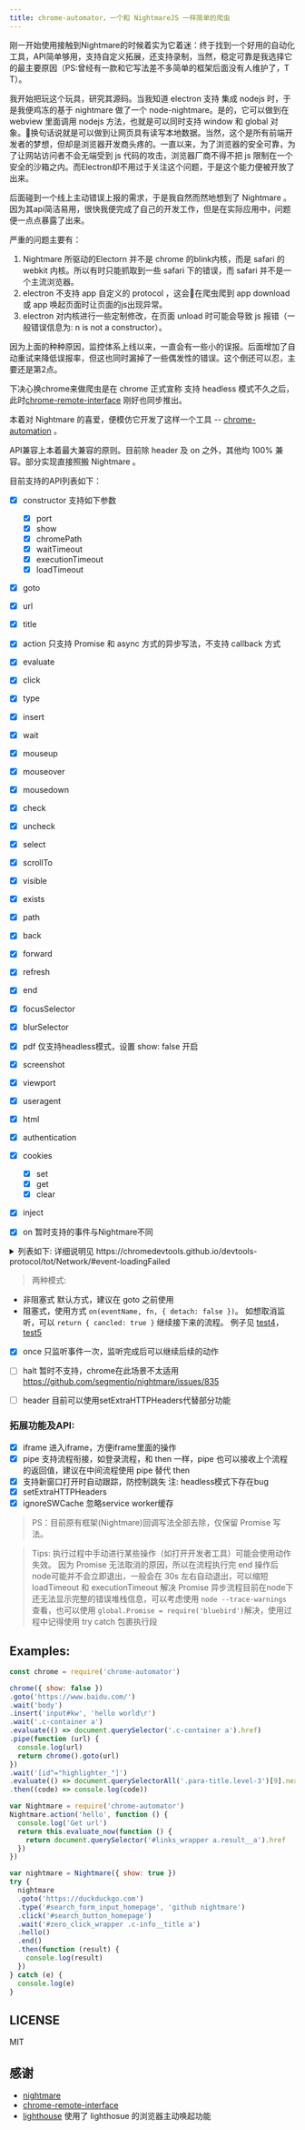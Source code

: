 ```yaml
---
title: chrome-automator，一个和 NightmareJS 一样简单的爬虫
---
```


刚一开始使用接触到Nightmare的时候着实为它着迷：终于找到一个好用的自动化工具，API简单够用，支持自定义拓展，还支持录制，当然，稳定可靠是我选择它的最主要原因（PS:曾经有一款和它写法差不多简单的框架后面没有人维护了，T T）。

我开始把玩这个玩具，研究其源码。当我知道 electron 支持 集成 nodejs 时，于是我便鸡冻的基于 nightmare 做了一个 node-nightmare。是的，它可以做到在 webview 里面调用 nodejs 方法，也就是可以同时支持 window 和 global 对象。换句话说就是可以做到让网页具有读写本地数据。当然，这个是所有前端开发者的梦想，但却是浏览器开发商头疼的。一直以来，为了浏览器的安全可靠，为了让网站访问者不会无端受到 js 代码的攻击，浏览器厂商不得不把 js 限制在一个安全的沙箱之内。而Electron却不用过于关注这个问题，于是这个能力便被开放了出来。

后面碰到一个线上主动错误上报的需求，于是我自然而然地想到了 Nightmare 。因为其api简洁易用，很快我便完成了自己的开发工作，但是在实际应用中，问题便一点点暴露了出来。

严重的问题主要有：

1. Nightmare 所驱动的Electorn 并不是 chrome 的blink内核，而是 safari 的 webkit 内核。所以有时只能抓取到一些 safari 下的错误，而 safari 并不是一个主流浏览器。
2. electron 不支持 app 自定义的 protocol ，这会在爬虫爬到 app download 或 app 唤起页面时让页面的js出现异常。
3. electron 对内核进行一些定制修改，在页面 unload 时可能会导致 js 报错（一般错误信息为: n is not a constructor）。

因为上面的种种原因，监控体系上线以来，一直会有一些小的误报。后面增加了自动重试来降低误报率，但这也同时漏掉了一些偶发性的错误。这个倒还可以忍，主要还是第2点。

下决心换chrome来做爬虫是在 chrome 正式宣称 支持 headless 模式不久之后，此时[chrome-remote-interface](https://github.com/cyrus-and/chrome-remote-interface) 刚好也同步推出。

本着对 Nightmare 的喜爱，便模仿它开发了这样一个工具 -- [chrome-automation](https://github.com/lwdgit/chrome-automator) 。

API兼容上本着最大兼容的原则。目前除 header 及 on 之外，其他均 100% 兼容。部分实现直接照搬 Nightmare 。

目前支持的API列表如下：

 - [x] constructor 支持如下参数

    - [x] port
    - [x] show
    - [x] chromePath
    - [x] waitTimeout
    - [x] executionTimeout
    - [x] loadTimeout

 - [x] goto
 - [x] url
 - [x] title
 - [x] action 只支持 Promise 和 async 方式的异步写法，不支持 callback 方式
 - [x] evaluate
 - [x] click
 - [x] type
 - [x] insert
 - [x] wait
 - [x] mouseup
 - [x] mouseover
 - [x] mousedown
 - [x] check
 - [x] uncheck
 - [x] select
 - [x] scrollTo
 - [x] visible
 - [x] exists
 - [x] path
 - [x] back
 - [x] forward
 - [x] refresh
 - [x] end
 - [x] focusSelector
 - [x] blurSelector
 - [x] pdf 仅支持headless模式，设置 show: false 开启
 - [x] screenshot
 - [x] viewport
 - [x] useragent
 - [x] html
 - [x] authentication
 - [x] cookies

    - [x] set
    - [x] get
    - [x] clear
 
 - [x] inject
 - [x] on 暂时支持的事件与Nightmare不同

 <details>
 <summary>列表如下: 详细说明见 https://chromedevtools.github.io/devtools-protocol/tot/Network/#event-loadingFailed </summary>
 
  - [x] Page.javascriptDialogOpening  弹窗事件
  - [x] Console.messageAdded  旧console事件，不建议使用
  - [x] Runtime.consoleAPICalled  console事件
  
  - [x] Network.resourceChangedPriority
  - [x] Network.requestWillBeSent
  - [x] Network.requestServedFromCache
  - [x] Network.responseReceived
  - [x] Network.dataReceived
  - [x] Network.loadingFinished
  - [x] Network.loadingFailed
  - [x] Network.webSocketWillSendHandshakeRequest
  - [x] Network.webSocketHandshakeResponseReceived
  - [x] Network.webSocketCreated
  - [x] Network.webSocketClosed
  - [x] Network.webSocketFrameReceived
  - [x] Network.webSocketFrameError
  - [x] Network.webSocketFrameSent
  - [x] Network.eventSourceMessageReceived
  - [x] Network.requestIntercepted

  - [x] Page.domContentEventFired
  - [x] Page.loadEventFired
  - [x] Page.frameAttached
  - [x] Page.frameNavigated
  - [x] Page.frameDetached
  - [x] Page.frameStartedLoading
  - [x] Page.frameStoppedLoading
  - [x] Page.frameScheduledNavigation
  - [x] Page.frameClearedScheduledNavigation
  - [x] Page.frameResized
  - [x] Page.javascriptDialogClosed
  - [x] Page.screencastFrame
  - [x] Page.screencastVisibilityChanged
  - [x] Page.interstitialShown
  - [x] Page.interstitialHidden

 </details>

 > 两种模式: 
  * 非阻塞式 默认方式，建议在 goto 之前使用
  * 阻塞式，使用方式 `on(eventName, fn, { detach: false })`。 如想取消监听，可以 `return { cancled: true }` 继续接下来的流程。
  例子见 [test4](./tests/test4.js)，[test5](./tests/test4.js)

 
 - [x] once 只监听事件一次，监听完成后可以继续后续的动作

 - [ ] halt 暂时不支持，chrome在此场景不太适用 https://github.com/segmentio/nightmare/issues/835
 - [ ] header 目前可以使用setExtraHTTPHeaders代替部分功能
 

### 拓展功能及API:

 - [x] iframe 进入iframe，方便iframe里面的操作
 - [x] pipe 支持流程衔接，如登录流程，和 then 一样，pipe 也可以接收上个流程的返回值，建议在中间流程使用 pipe 替代 then
 - [x] 支持新窗口打开时自动跟踪，防控制跳失 注: headless模式下存在bug
 - [x] setExtraHTTPHeaders
 - [x] ignoreSWCache 忽略service worker缓存

> PS：目前原有框架(Nightmare)回调写法全部去除，仅保留 Promise 写法。

> Tips: 执行过程中手动进行某些操作（如打开开发者工具）可能会使用动作失效。
> 因为 Promise 无法取消的原因，所以在流程执行完 end 操作后node可能并不会立即退出，一般会在 30s 左右自动退出，可以缩短 loadTimeout 和 executionTimeout 解决
> Promise 异步流程目前在node下还无法显示完整的错误堆栈信息，可以考虑使用 `node --trace-warnings` 查看，也可以使用 `global.Promise = require('bluebird')`解决，使用过程中记得使用 try catch 包裹执行段

## Examples:

```javascript
const chrome = require('chrome-automator')

chrome({ show: false })
.goto('https://www.baidu.com/')
.wait('body')
.insert('input#kw', 'hello world\r')
.wait('.c-container a')
.evaluate(() => document.querySelector('.c-container a').href)
.pipe(function (url) {
  console.log(url)
  return chrome().goto(url)
})
.wait('[id^="highlighter_"]')
.evaluate(() => document.querySelectorAll('.para-title.level-3')[9].nextElementSibling.querySelector('.code').textContent)
.then((code) => console.log(code))
```

```javascript
var Nightmare = require('chrome-automator')
Nightmare.action('hello', function () {
  console.log('Get url')
  return this.evaluate_now(function () {
    return document.querySelector('#links_wrapper a.result__a').href
  })
})

var nightmare = Nightmare({ show: true })
try {
  nightmare
  .goto('https://duckduckgo.com')
  .type('#search_form_input_homepage', 'github nightmare')
  .click('#search_button_homepage')
  .wait('#zero_click_wrapper .c-info__title a')
  .hello()
  .end()
  .then(function (result) {
    console.log(result)
  })
} catch (e) {
  console.log(e)
}

```

## LICENSE

MIT

## 感谢
 
 * [nightmare](https://github.com/segmentio/nightmare)
 * [chrome-remote-interface](https://github.com/cyrus-and/chrome-remote-interface)
 * [lighthouse](https://github.com/GoogleChrome/lighthouse) 使用了 lighthosue 的浏览器主动唤起功能